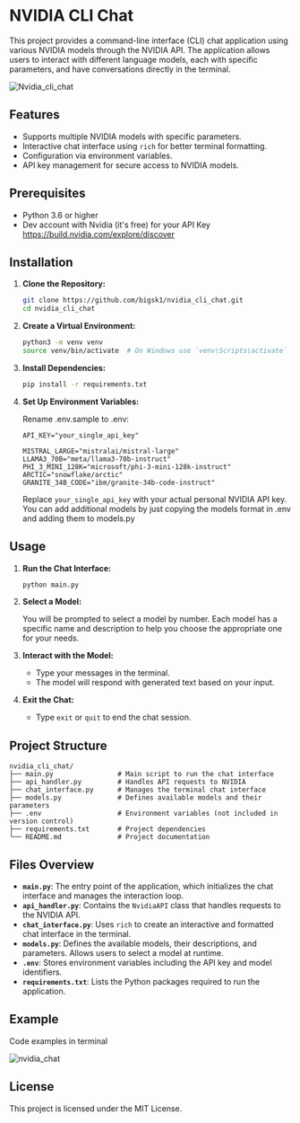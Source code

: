 
# NVIDIA CLI Chat

This project provides a command-line interface (CLI) chat application using various NVIDIA models through the NVIDIA API. The application allows users to interact with different language models, each with specific parameters, and have conversations directly in the terminal.


![Nvidia_cli_chat](https://imagedelivery.net/WfhVb8dSNAAvdXUdMfBuPQ/ed68cc10-23f8-455a-39f2-e097ed8f8c00/public)

## Features

- Supports multiple NVIDIA models with specific parameters.
- Interactive chat interface using `rich` for better terminal formatting.
- Configuration via environment variables.
- API key management for secure access to NVIDIA models.

## Prerequisites

- Python 3.6 or higher
- Dev account with Nvidia (it's free) for your API Key https://build.nvidia.com/explore/discover

## Installation

1. **Clone the Repository:**

   ```bash
   git clone https://github.com/bigsk1/nvidia_cli_chat.git
   cd nvidia_cli_chat
   ```

2. **Create a Virtual Environment:**

   ```bash
   python3 -m venv venv
   source venv/bin/activate  # On Windows use `venv\Scripts\activate`
   ```

3. **Install Dependencies:**

   ```bash
   pip install -r requirements.txt
   ```

4. **Set Up Environment Variables:**

   Rename .env.sample to .env:

   ```plaintext
   API_KEY="your_single_api_key"

   MISTRAL_LARGE="mistralai/mistral-large"
   LLAMA3_70B="meta/llama3-70b-instruct"
   PHI_3_MINI_128K="microsoft/phi-3-mini-128k-instruct"
   ARCTIC="snowflake/arctic"
   GRANITE_34B_CODE="ibm/granite-34b-code-instruct"
   ```

   Replace `your_single_api_key` with your actual personal NVIDIA API key. You can add additional models by just copying the models format in .env and adding them to models.py 

## Usage

1. **Run the Chat Interface:**

   ```bash
   python main.py
   ```

2. **Select a Model:**

   You will be prompted to select a model by number. Each model has a specific name and description to help you choose the appropriate one for your needs.

3. **Interact with the Model:**

   - Type your messages in the terminal.
   - The model will respond with generated text based on your input.

4. **Exit the Chat:**

   - Type `exit` or `quit` to end the chat session.

## Project Structure

```
nvidia_cli_chat/
├── main.py                # Main script to run the chat interface
├── api_handler.py         # Handles API requests to NVIDIA
├── chat_interface.py      # Manages the terminal chat interface
├── models.py              # Defines available models and their parameters
├── .env                   # Environment variables (not included in version control)
├── requirements.txt       # Project dependencies
└── README.md              # Project documentation
```

## Files Overview

- **`main.py`**: The entry point of the application, which initializes the chat interface and manages the interaction loop.
- **`api_handler.py`**: Contains the `NvidiaAPI` class that handles requests to the NVIDIA API.
- **`chat_interface.py`**: Uses `rich` to create an interactive and formatted chat interface in the terminal.
- **`models.py`**: Defines the available models, their descriptions, and parameters. Allows users to select a model at runtime.
- **`.env`**: Stores environment variables including the API key and model identifiers.
- **`requirements.txt`**: Lists the Python packages required to run the application.

## Example 

Code examples in terminal

![nvidia_chat](https://imagedelivery.net/WfhVb8dSNAAvdXUdMfBuPQ/6ccb0a41-cdf1-4465-3f87-0f2364e9a200/public)

## License

This project is licensed under the MIT License.
